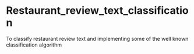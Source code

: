# Restaurant_review_text_classification

To classify restaurant review text and implementing some of the well known classification algorithm
